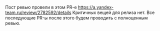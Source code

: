 Пост ревью провели в этом PR-e https://a.yandex-team.ru/review/2782592/details
Критичных вещей для релиза нет.
Все последующие PR-ы после этого будем проводить с полноценным ревью.
